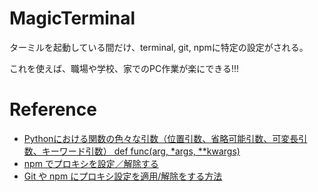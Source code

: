 # MagicTerminal
ターミルを起動している間だけ、terminal, git, npmに特定の設定がされる。

これを使えば、職場や学校、家でのPC作業が楽にできる!!!

# Reference
- [Pythonにおける関数の色々な引数（位置引数、省略可能引数、可変長引数、キーワード引数） def func(arg, *args, **kwargs)][01]
- [npm でプロキシを設定／解除する][02]
- [Git や npm にプロキシ設定を適用/解除をする方法][03]



[01]: https://qiita.com/saiaron/items/82575ee11d2558eff9a5
[02]: https://qiita.com/ymaru/items/cf513ab05fe0ebac7d3b
[03]: https://mseeeen.msen.jp/using-git-and-npm-on-proxy-network/